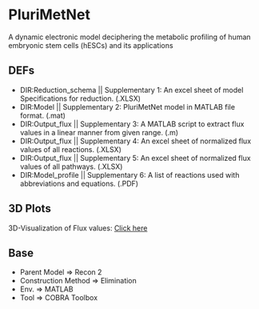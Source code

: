 # PluriMetNet
A dynamic electronic model deciphering the metabolic profiling of human embryonic stem cells (hESCs) and its applications

## DEFs

* DIR:Reduction_schema || Supplementary 1: An excel sheet of model Specifications for reduction. (.XLSX)
*	DIR:Model            || Supplementary 2: PluriMetNet model in MATLAB file format. (.mat)
*	DIR:Output_flux      || Supplementary 3: A MATLAB script to extract flux values in a linear manner from given range. (.m)
*	DIR:Output_flux      || Supplementary 4: An excel sheet of normalized flux values of all reactions. (.XLSX)
*	DIR:Output_flux      || Supplementary 5: An excel sheet of normalized flux values of all pathways. (.XLSX)
*	DIR:Model_profile    || Supplementary 6: A list of reactions used with abbreviations and equations. (.PDF)

## 3D Plots
3D-Visualization of Flux values: [Click here](https://samuel-bharti.github.io/PluriMetNet/)

## Base

* Parent Model => Recon 2
* Construction Method => Elimination
* Env. => MATLAB
* Tool => COBRA Toolbox

